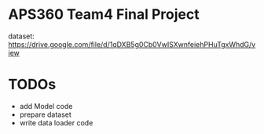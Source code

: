 # APS360 Team4 Final Project


dataset:
https://drive.google.com/file/d/1qDXB5g0Cb0VwISXwnfeiehPHuTgxWhdG/view

# TODOs

- add Model code
- prepare dataset
- write data loader code
